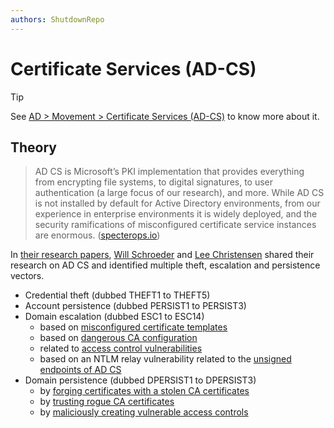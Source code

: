 ```yaml
---
authors: ShutdownRepo
---
```


# Certificate Services (AD-CS)

> [!TIP]
> See [AD > Movement > Certificate Services (AD-CS)](../../movement/adcs/index) to know more about it.

## Theory

> AD CS is Microsoft’s PKI implementation that provides everything from encrypting file systems, to digital signatures, to user authentication (a large focus of our research), and more. While AD CS is not installed by default for Active Directory environments, from our experience in enterprise environments it is widely deployed, and the security ramifications of misconfigured certificate service instances are enormous. ([specterops.io](https://posts.specterops.io/certified-pre-owned-d95910965cd2))

In [their research papers](https://posts.specterops.io/certified-pre-owned-d95910965cd2), [Will Schroeder](https://twitter.com/harmj0y) and [Lee Christensen](https://twitter.com/tifkin_) shared their research on AD CS and identified multiple theft, escalation and persistence vectors.

* Credential theft (dubbed THEFT1 to THEFT5)
* Account persistence (dubbed PERSIST1 to PERSIST3)
* Domain escalation (dubbed ESC1 to ESC14)
    * based on [misconfigured certificate templates](../../movement/adcs/certificate-templates.md)
    * based on [dangerous CA configuration](../../movement/adcs/certificate-authority.md)
    * related to [access control vulnerabilities](../../movement/adcs/access-controls.md)
    * based on an NTLM relay vulnerability related to the [unsigned endpoints of AD CS](../../movement/adcs/unsigned-endpoints.md)
* Domain persistence (dubbed DPERSIST1 to DPERSIST3)
    * by [forging certificates with a stolen CA certificates](certificate-authority.md#stolen-ca)
    * by [trusting rogue CA certificates](certificate-authority.md#rogue-ca)
    * by [maliciously creating vulnerable access controls](access-controls.md)
